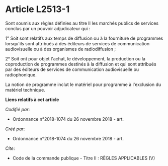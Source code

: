 # Article L2513-1

Sont soumis aux règles définies au titre II les marchés publics de services conclus par un pouvoir adjudicateur qui : 

1° Soit sont relatifs aux temps de diffusion ou à la fourniture de programmes lorsqu'ils sont attribués à des éditeurs de
services de communication audiovisuelle ou à des organismes de radiodiffusion ; 

2° Soit ont pour objet l'achat, le développement, la production ou la coproduction de programmes destinés à la diffusion et
qui sont attribués par des éditeurs de services de communication audiovisuelle ou radiophonique. 

La notion de programme inclut le matériel pour programme à l'exclusion du matériel technique.

**Liens relatifs à cet article**

_Codifié par_:

  - Ordonnance n°2018-1074 du 26 novembre 2018 - art.

_Créé par_:

  - Ordonnance n°2018-1074 du 26 novembre 2018 - art.

_Cite_:

  - Code de la commande publique -  Titre II : RÈGLES APPLICABLES (V)
